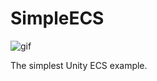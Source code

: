 # SimpleECS

![gif](https://github.com/keijiro/SimpleECS/assets/343936/e9bdc499-5acf-4c11-8407-b4254d215f67)

The simplest Unity ECS example.
